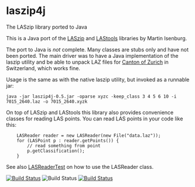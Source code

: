 # laszip4j
The LASzip library ported to Java

This is a Java port of the [LASzip](https://github.com/LASzip/LASzip) and 
[LAStools](https://github.com/LAStools/LAStools) libraries by Martin Isenburg.

The port to Java is *not* complete. Many classes are stubs only and have not
been ported. The main driver was to have a Java implementation of the laszip 
utility and be able to unpack LAZ files for 
[Canton of Zurich](http://geolion.zh.ch/geodatensatz/2618)
in Switzerland, which works fine.

Usage is the same as with the native laszip utility, but invoked as a runnable
jar:

    java -jar laszip4j-0.5.jar -oparse xyzc -keep_class 3 4 5 6 10 -i 7015_2640.laz -o 7015_2640.xyzk
    
On top of LASzip and LAStools this library also provides convenience classes
for reading LAS points. You can read LAS points in your code like this:

        LASReader reader = new LASReader(new File("data.laz"));
        for (LASPoint p : reader.getPoints()) {
            // read something from point
            p.getClassification();
        }

See also [LASReaderTest](src/test/java/com/github/mreutegg/laszip4j/LASReaderTest.java)
on how to use the LASReader class.

[![Build Status](https://semaphoreci.com/api/v1/mreutegg/laszip4j/branches/master/badge.svg)](https://semaphoreci.com/mreutegg/laszip4j) ![Build Status](https://codebuild.eu-west-1.amazonaws.com/badges?uuid=eyJlbmNyeXB0ZWREYXRhIjoiL09tbjNpckNzcS90TnRvdnlibEVieFhwMG1hRWxJdmhIVTQ1ZTg4d3RKNCtaRG81YmNPRDk3MTFXUDVBRktYNFVHSVR2bEtrcFZQSHZuV3Ira0Y2K2hnPSIsIml2UGFyYW1ldGVyU3BlYyI6Ilg3bEVFV2djcG1ZazU2OXYiLCJtYXRlcmlhbFNldFNlcmlhbCI6MX0%3D&branch=master) [![Build Status](https://travis-ci.org/mreutegg/laszip4j.svg?branch=master)](https://travis-ci.org/mreutegg/laszip4j/builds)
